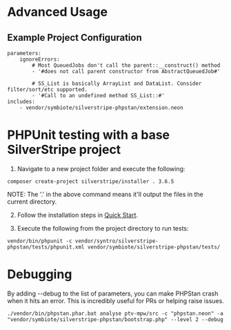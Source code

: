 # Advanced Usage

## Example Project Configuration

```
parameters:
    ignoreErrors:
        # Most QueuedJobs don't call the parent::__construct() method
        - '#does not call parent constructor from AbstractQueuedJob#'

        # SS_List is basically ArrayList and DataList. Consider filter/sort/etc supported.
        - '#Call to an undefined method SS_List::#'
includes:
    - vendor/symbiote/silverstripe-phpstan/extension.neon
```

# PHPUnit testing with a base SilverStripe project

1) Navigate to a new project folder and execute the following:
```
composer create-project silverstripe/installer . 3.6.5
```
NOTE: The '.' in the above command means it'll output the files in the current directory.

2) Follow the installation steps in [Quick Start](/docs/en/quick-start.md).

3) Execute the following from the project directory to run tests:
```
vendor/bin/phpunit -c vendor/syntro/silverstripe-phpstan/tests/phpunit.xml vendor/symbiote/silverstripe-phpstan/tests/
```

# Debugging

By adding --debug to the list of parameters, you can make PHPStan crash when it hits an error.
This is incredibly useful for PRs or helping raise issues.

`./vendor/bin/phpstan.phar.bat analyse ptv-mpw/src -c "phpstan.neon" -a "vendor/symbiote/silverstripe-phpstan/bootstrap.php" --level 2 --debug`
